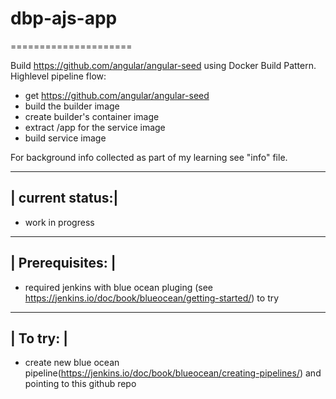 # dbp-ajs-app
=====================

Build https://github.com/angular/angular-seed using Docker Build Pattern.  
Highlevel pipeline flow:
- get https://github.com/angular/angular-seed
- build the builder image
- create builder's container image
- extract /app for the service image
- build service image

For background info collected as part of my learning see "info" file.

-----------------
| current status:|
-----------------
- work in progress

------------------
| Prerequisites: |
------------------
- required jenkins with blue ocean pluging (see https://jenkins.io/doc/book/blueocean/getting-started/) to try

-----------
| To try: |
-----------
- create new blue ocean pipeline(https://jenkins.io/doc/book/blueocean/creating-pipelines/) and pointing to this github repo
